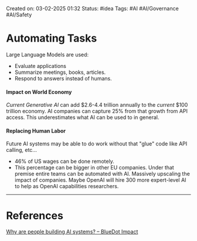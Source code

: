 Created on: 03-02-2025 01:32
Status: #idea
Tags: #AI #AI/Governance #AI/Safety 
# Automating Tasks
Large Language Models are used:
- Evaluate applications
- Summarize meetings, books, articles.
- Respond to answers instead of humans.

#### Impact on World Economy
_Current Generative AI_ can add $2.6-4.4 trillion annually to the _current_ $100 trillion economy.  AI companies can capture 25% from that growth from API access. This underestimates what AI can be used to in general.

#### Replacing Human Labor
Future AI systems may be able to do work without that "glue" code like API calling, etc...
- 46% of US wages can be done remotely.
- This percentage can be bigger in other EU companies.
Under that premise entire teams can be automated with AI. Massively upscaling the impact of companies. Maybe OpenAI will hire 300 more expert-level AI to help as OpenAI capabilities researchers.







-----------------
# References
[Why are people building AI systems? – BlueDot Impact](https://aisafetyfundamentals.com/blog/why-are-people-building-ai-systems/?_gl=1*du8g59*_ga*OTkzNTUzOTg3LjE3Mjk1NTc2MjM.*_ga_8W59C8ZY6T*MTczODUyMDAyNC4xOS4xLjE3Mzg1MjAxMjcuMC4wLjA.)


